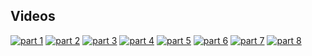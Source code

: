 ## Videos

[![part 1](https://i.ytimg.com/vi/8Mlc4-3tgzc/mqdefault.jpg)](https://youtu.be/8Mlc4-3tgzc)
[![part 2](https://i.ytimg.com/vi/aOIHiclLDrc/mqdefault.jpg)](https://youtu.be/aOIHiclLDrc)
[![part 3](https://i.ytimg.com/vi/p6yvuST_6oQ/mqdefault.jpg)](https://youtu.be/p6yvuST_6oQ)
[![part 4](https://i.ytimg.com/vi/_Rt4LjasO34/mqdefault.jpg)](https://youtu.be/_Rt4LjasO34)
[![part 5](https://i.ytimg.com/vi/Fn_U2OG1uqI/mqdefault.jpg)](https://youtu.be/Fn_U2OG1uqI)
[![part 6](https://i.ytimg.com/vi/oMd7sMlxYFk/mqdefault.jpg)](https://youtu.be/oMd7sMlxYFk)
[![part 7](https://i.ytimg.com/vi/-Y_tldJX9jk/mqdefault.jpg)](https://youtu.be/-Y_tldJX9jk)
[![part 8](https://i.ytimg.com/vi/pMjT8GIX0co/mqdefault.jpg)](https://youtu.be/pMjT8GIX0co)
